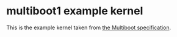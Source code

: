# multiboot1 example kernel

This is the example kernel taken from [the Multiboot specification](https://www.gnu.org/software/grub/manual/multiboot/multiboot.html#Example-OS-code).
